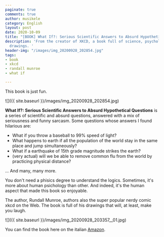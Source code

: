 ```yaml
---
paginate: true
comments: true
author: musikele
category: English
layout: post
date: 2020-10-09
title: "[BOOK] What If?: Serious Scientific Answers to Absurd Hypothetical Questions"
description: 'From the creator of XKCD, a book full of science, psychology, fun, and
  drawings. '
header-img: "/images/img_20200928_202854.jpg"
tags:
- book
- xkcd
- randall munroe
- what if

---
```

This book is just fun.

![]({{ site.baseurl }}/images/img_20200928_202854.jpg)

**What If?: Serious Scientific Answers to Absurd Hypothetical Questions** is a series of scientific and absurd questions, answered with a mix of seriousness and funny sarcasm. Some questions whose answers I found hilarious are:

* What if you throw a baseball to 99% speed of light?
* What happens to earth if all the population of the world stay in the same place and jump simultaneously?
* What if a earthquake of 15th grade magnitude strikes the earth?
* (very actual) will we be able to remove common flu from the world by practicing physical distance?

... And many, many more.

You don't need a phisics degree to understand the logics. Sometimes, it's more about human psichology than other. And indeed, it's the human aspect that made this book so enjoyable.

The author, Rundall Munroe, authors also the super popular nerdy comic xkcd on the Web. The book is full of his drawings that will, at least, make you laugh.

![]({{ site.baseurl }}/images/img_20200928_203357__01.jpg)

You can find the book here on the italian [Amazon](https://amzn.to/3iMOd4q). 